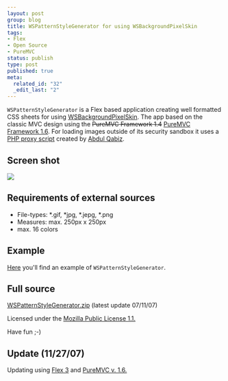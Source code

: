 ```yaml
--- 
layout: post
group: blog
title: WSPatternStyleGenerator for using WSBackgroundPixelSkin
tags: 
- Flex
- Open Source
- PureMVC
status: publish
type: post
published: true
meta: 
  related_id: "32"
  _edit_last: "2"
---
```


`WSPatternStyleGenerator` is a Flex based application creating well formatted CSS sheets for using [WSBackgroundPixelSkin](/blog/2007/07/06/pimp-your-flex-app-using-wsbackgroundpixelskin/). The app based on the classic MVC design using the <strike>PureMVC  Framework 1.4</strike> [PureMVC  Framework 1.6](http://puremvc.org). For loading images outside of its security sandbox it uses a [PHP proxy script](http://www.abdulqabiz.com/blog/archives/general/php_proxy_script_for.php) created by [Abdul Qabiz](http://www.abdulqabiz.com/blog/).

<!--more-->

## Screen shot

[![](/blog/uploads/2007/07/10/screenShotWSPatternGenerator.png)](/blog/uploads/2007/07/10/WSPatternStyleGenerator.html)

## Requirements of external sources

*   File-types: *.gif, *jpg, *.jepg, *.png
*   Measures: max. 250px x 250px
*   max. 16 colors

## Example

[Here](/blog/uploads/2007/07/10/WSPatternStyleGenerator.html) you'll find an example of `WSPatternStyleGenerator`.

## Full source

[WSPatternStyleGenerator.zip](/blog/uploads/2007/07/10/WSPatternStyleGenerator.zip) (latest update 07/11/07)

Licensed under the [Mozilla Public License 1.1.](http://www.mozilla.org/MPL/MPL-1.1.html)

Have fun ;-)

## Update (11/27/07)

Updating using [Flex 3](http://labs.adobe.com/technologies/flex/) and [PureMVC v. 1.6.](http://puremvc.org)
